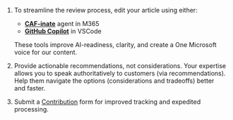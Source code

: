 1. To streamline the review process, edit your article using either:
     - [**CAF-inate**](https://m365.cloud.microsoft/chat/?titleId=T_823b84f1-27a7-03da-b436-25c35ae8c4b1) agent in M365
     - [**GitHub Copilot**](https://learn.microsoft.com/en-us/help/contribute/patterns-practices-content/caf-contributions) in VSCode

      These tools improve AI-readiness, clarity, and create a One Microsoft voice for our content.
 
2. Provide actionable recommendations, not considerations. Your expertise allows you to speak authoritatively to customers (via recommendations). Help them navigate the options (considerations and tradeoffs) better and faster.
  
4. Submit a [Contribution](https://forms.office.com/Pages/ResponsePage.aspx?id=v4j5cvGGr0GRqy180BHbRxxUz-ZV53lLrgTaBjGRmtBUMkhJWUFPREJYUlFHNDVONUsxQ0VZOTFRTS4u) form for improved tracking and expedited processing.


